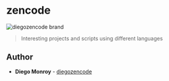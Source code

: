 # zencode
![diegozencode brand](https://i.ibb.co/JrFQJzX/Diegozencode.png)
> Interesting projects and scripts using different languages

## Author
* **Diego Monroy** - [diegozencode](https://github.com/diegozencode)
